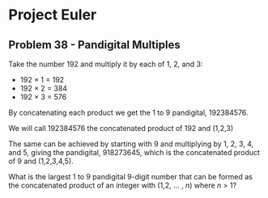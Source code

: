 # Project Euler

## Problem 38 - Pandigital Multiples

Take the number 192 and multiply it by each of 1, 2, and 3:

* 192 × 1 = 192
* 192 × 2 = 384
* 192 × 3 = 576

By concatenating each product we get the 1 to 9 pandigital, 192384576.

We will call 192384576 the concatenated product of 192 and (1,2,3)

The same can be achieved by starting with 9 and multiplying by 1, 2, 3, 4, and 5, giving the pandigital, 918273645, which is the concatenated product of 9 and (1,2,3,4,5).

What is the largest 1 to 9 pandigital 9-digit number that can be formed as the concatenated product of an integer with (1,2, ... , *n*) where *n* > 1?
